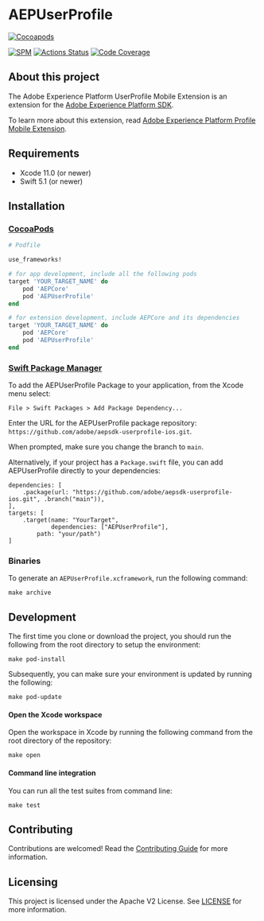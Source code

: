 # AEPUserProfile

[![Cocoapods](https://img.shields.io/cocoapods/v/AEPUserProfile.svg?color=orange&label=AEPUserProfile&logo=apple&logoColor=white)](https://cocoapods.org/pods/AEPUserProfile)

[![SPM](https://img.shields.io/badge/SPM-Supported-orange.svg?logo=apple&logoColor=white)](https://swift.org/package-manager/)
[![Actions Status](https://github.com/adobe/aepsdk-userprofile-ios/workflows/Build/badge.svg)](https://github.com/adobe/aepsdk-userprofile-ios/actions)
[![Code Coverage](https://img.shields.io/codecov/c/github/adobe/aepsdk-userprofile-ios/dev.svg?logo=codecov)](https://codecov.io/gh/adobe/aepsdk-userprofile-ios/branch/dev)

## About this project

The Adobe Experience Platform UserProfile Mobile Extension is an extension for the [Adobe Experience Platform SDK](https://github.com/Adobe-Marketing-Cloud/acp-sdks).

To learn more about this extension, read [Adobe Experience Platform Profile Mobile Extension](https://aep-sdks.gitbook.io/docs/v/AEP-Edge-Docs/).

## Requirements
- Xcode 11.0 (or newer)
- Swift 5.1 (or newer)

## Installation

### [CocoaPods](https://guides.cocoapods.org/using/using-cocoapods.html)

```ruby
# Podfile

use_frameworks!

# for app development, include all the following pods
target 'YOUR_TARGET_NAME' do
    pod 'AEPCore'
    pod 'AEPUserProfile'
end

# for extension development, include AEPCore and its dependencies
target 'YOUR_TARGET_NAME' do
    pod 'AEPCore'
    pod 'AEPUserProfile'
end
```

### [Swift Package Manager](https://github.com/apple/swift-package-manager)

To add the AEPUserProfile Package to your application, from the Xcode menu select:

`File > Swift Packages > Add Package Dependency...`

Enter the URL for the AEPUserProfile package repository: `https://github.com/adobe/aepsdk-userprofile-ios.git`.

When prompted, make sure you change the branch to `main`. 

Alternatively, if your project has a `Package.swift` file, you can add AEPUserProfile directly to your dependencies:

```
dependencies: [
    .package(url: "https://github.com/adobe/aepsdk-userprofile-ios.git", .branch("main")),
],
targets: [
    .target(name: "YourTarget",
            dependencies: ["AEPUserProfile"],
	    path: "your/path")
]
```

### Binaries

To generate an `AEPUserProfile.xcframework`, run the following command:

```
make archive
```

## Development

The first time you clone or download the project, you should run the following from the root directory to setup the environment:

~~~
make pod-install
~~~

Subsequently, you can make sure your environment is updated by running the following:

~~~
make pod-update
~~~

#### Open the Xcode workspace
Open the workspace in Xcode by running the following command from the root directory of the repository:

~~~
make open
~~~

#### Command line integration

You can run all the test suites from command line:

~~~
make test
~~~

## Contributing

Contributions are welcomed! Read the [Contributing Guide](./.github/CONTRIBUTING.md) for more information.

## Licensing

This project is licensed under the Apache V2 License. See [LICENSE](LICENSE) for more information.
